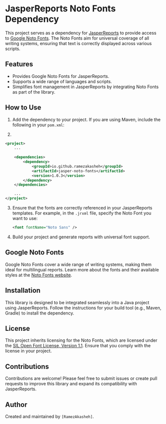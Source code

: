 # JasperReports Noto Fonts Dependency

This project serves as a dependency
for [JasperReports](https://community.jaspersoft.com/project/jasperreports-library)
to provide access to [Google Noto Fonts](https://fonts.google.com/noto). The
Noto Fonts aim for universal coverage of all writing systems, ensuring that text
is correctly displayed across various scripts.

## Features

- Provides Google Noto Fonts for JasperReports.
- Supports a wide range of languages and scripts.
- Simplifies font management in JasperReports by integrating Noto Fonts as part
  of the library.

## How to Use

1. Add the dependency to your project. If you are using Maven, include the
   following in your `pom.xml`:

2.
```xml
<project>
    ...
    
    <dependencies>
        <dependency>
            <groupId>io.github.ramezakasheh</groupId>
            <artifactId>jasper-noto-fonts</artifactId>
            <version>1.0.3</version>
        </dependency>
    </dependencies>

    ...
</project>
```

3. Ensure that the fonts are correctly referenced in your JasperReports
   templates. For example, in the `.jrxml` file, specify the Noto Font you want
   to use:

   ```xml
   <font fontName="Noto Sans" />
   ```

4. Build your project and generate reports with universal font support.

## Google Noto Fonts

Google Noto Fonts cover a wide range of writing systems, making them ideal for
multilingual reports. Learn more about the fonts and their available styles at
the [Noto Fonts website](https://fonts.google.com/noto).

## Installation

This library is designed to be integrated seamlessly into a Java project using
JasperReports. Follow the instructions for your build tool (e.g., Maven, Gradle)
to install the dependency.

## License

This project inherits licensing for the Noto Fonts, which are licensed under
the [SIL Open Font License, Version 1.1](https://scripts.sil.org/cms/scripts/page.php?item_id=OFL_web).
Ensure that you comply with the license in your project.

## Contributions

Contributions are welcome! Please feel free to submit issues or create pull
requests to improve this library and expand its compatibility with
JasperReports.

## Author

Created and maintained by `[RamezAkasheh]`.